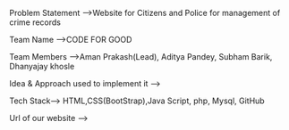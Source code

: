 Problem Statement -->Website for Citizens and Police for management of crime records


Team Name -->CODE FOR GOOD


Team Members -->Aman Prakash(Lead), Aditya Pandey, Subham Barik, Dhanyajay khosle


Idea & Approach used to implement it -->



Tech Stack--> HTML,CSS(BootStrap),Java Script, php, Mysql, GitHub



Url of our website -->

